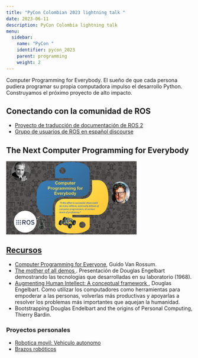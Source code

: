 ```yaml
---
title: "PyCon Colombian 2023 lightning talk "
date: 2023-06-11
description: PyCon Colombia lightning talk  
menu:
  sidebar:
    name: "PyCon "
    identifier: pycon_2023
    parent: programming
    weight: 2
---
```




Computer Programming for Everybody. El sueño de que cada persona pudiera programar su propia computadora impulso el desarrollo Python. Construyamos el próximo proyecto de alto impacto.

## Conectando con la comunidad de ROS
- [Proyecto de traducción de documentación de ROS 2](https://github.com/ROS-Spanish-Users-Group/ros2_documentation)
- [Grupo de usuarios de ROS en español discourse](https://discourse.ros.org/c/local/ros-spanish/69)


## The Next Computer Programming for Everybody

<a href="https://www.youtube.com/live/fiEq85l9dTc?feature=share&t=30327" target="_blank"> 
        <img align = "center" alt=Slide lightning talk" width="70%" src="hero.png" /> 



## Recursos
- [Computer Programming for Everyone](https://www.python.org/doc/essays/cp4e/), Guido Van Rossum.
- [The mother of all demos ](https://youtu.be/B6rKUf9DWRI). Presentación de Douglas Engelbart demostrando las tecnologias que desarrolladas en su laboratorio (1968).
- [Augmenting Human Intellect: A conceptual framework ](https://www.dougengelbart.org/pubs/papers/scanned/Doug_Engelbart-AugmentingHumanIntellect.pdf), Douglas Engelbart. Como utilizar los computadores como herramientas para empoderar a las personas, volverlas más productivas y apoyarlas a resolver los problemas más importantes que aquejan la humanidad.
- Bootstrapping Douglas Endelbart and the origins of Personal Computing, Thierry Bardin.

### Proyectos personales
- [Robotica movil: Vehiculo autonomo](https://github.com/cychitivav/pai)
- [Brazos robóticos](https://github.com/Robotica-UNAL-G3-A)

